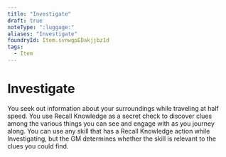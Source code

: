 ```yaml
---
title: "Investigate"
draft: true
noteType: ":luggage:"
aliases: "Investigate"
foundryId: Item.svnwgpEDakjjbz1d
tags:
  - Item
---
```


# Investigate

You seek out information about your surroundings while traveling at half speed. You use Recall Knowledge as a secret check to discover clues among the various things you can see and engage with as you journey along. You can use any skill that has a Recall Knowledge action while Investigating, but the GM determines whether the skill is relevant to the clues you could find.
